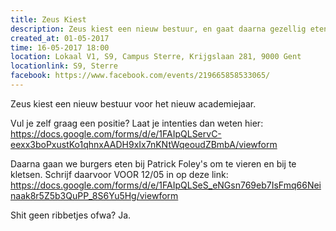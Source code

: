 ```yaml
---
title: Zeus Kiest
description: Zeus kiest een nieuw bestuur, en gaat daarna gezellig eten.
created_at: 01-05-2017
time: 16-05-2017 18:00
location: Lokaal V1, S9, Campus Sterre, Krijgslaan 281, 9000 Gent
locationlink: S9, Sterre
facebook: https://www.facebook.com/events/219665858533065/
---
```


Zeus kiest een nieuw bestuur voor het nieuw academiejaar. 

Vul je zelf graag een positie? Laat je intenties dan weten hier:
https://docs.google.com/forms/d/e/1FAIpQLServC-eexx3boPxustKo1qhnxAADH9xIx7nKNtWqeoudZBmbA/viewform

Daarna gaan we burgers eten bij Patrick Foley's om te vieren en bij te kletsen. Schrijf daarvoor VOOR 12/05 in op deze link:   
https://docs.google.com/forms/d/e/1FAIpQLSeS_eNGsn769eb7IsFmq66Neinaak8r5Z5b3QuPP_8S6Yu5Hg/viewform

Shit geen ribbetjes ofwa? Ja.